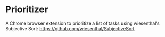 # Prioritizer
A Chrome browser extension to prioritize a list of tasks using wiesenthal's Subjective Sort:
https://github.com/wiesenthal/SubjectiveSort
